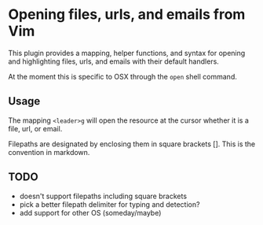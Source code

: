 # Opening files, urls, and emails from Vim

This plugin provides a mapping, helper functions, and syntax for opening and
highlighting files, urls, and emails with their default handlers.

At the moment this is specific to OSX through the `open` shell command.

## Usage

The mapping `<leader>g` will open the resource at the cursor whether it is a
file, url, or email.

Filepaths are designated by enclosing them in square brackets []. This is the
convention in markdown.

## TODO

- doesn't support filepaths including square brackets
- pick a better filepath delimiter for typing and detection?
- add support for other OS (someday/maybe)
